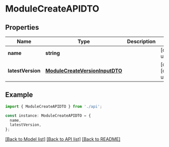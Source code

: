 # ModuleCreateAPIDTO

## Properties

| Name              | Type                                                              | Description | Notes                             |
| ----------------- | ----------------------------------------------------------------- | ----------- | --------------------------------- |
| **name**          | **string**                                                        |             | [default to undefined]            |
| **latestVersion** | [**ModuleCreateVersionInputDTO**](ModuleCreateVersionInputDTO.md) |             | [optional] [default to undefined] |

## Example

```typescript
import { ModuleCreateAPIDTO } from './api';

const instance: ModuleCreateAPIDTO = {
  name,
  latestVersion,
};
```

[[Back to Model list]](../README.md#documentation-for-models) [[Back to API list]](../README.md#documentation-for-api-endpoints) [[Back to README]](../README.md)

